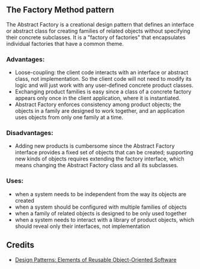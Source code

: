 ## The Factory Method pattern
The Abstract Factory is a creational design pattern that defines an interface or abstract class for creating families of related objects without specifying their concrete subclasses. It is a "factory of factories" that encapsulates individual factories that have a common theme.

### Advantages:
 * Loose-coupling: the client code interacts with an interface or abstract class, not implementation. So the client code will not need to modify its logic and will just work with any user-defined concrete product classes.
 * Exchanging product families is easy since a class of a concrete factory appears only once in the client application, where it is instantiated.
 * Abstract Factory enforces consistency among product objects; the objects in a family are designed to work together, and an application uses objects from only one family at a time.

### Disadvantages:
* Adding new products is cumbersome since the Abstract Factory interface provides a fixed set of objects that can be created; supporting new kinds of objects requires extending the factory interface, which means changing the Abstract Factory class and all its subclasses.

### Uses:
 * when a system needs to be independent from the way its objects are created
 * when a system should be configured with multiple families of objects
 * when a family of related objects is designed to be only used together
 * when a system needs to interact with a library of product objects, which should reveal only their interfaces, not implementation

## Credits

* [Design Patterns: Elements of Reusable Object-Oriented Software](http://www.amazon.com/Design-Patterns-Elements-Reusable-Object-Oriented/dp/0201633612)